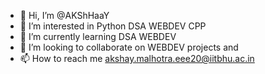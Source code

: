 - 👋 Hi, I’m @AKShHaaY
- 👀 I’m interested in Python DSA WEBDEV CPP
- 🌱 I’m currently learning DSA WEBDEV
- 💞️ I’m looking to collaborate on WEBDEV projects and 
- 📫 How to reach me akshay.malhotra.eee20@iitbhu.ac.in

<!---
AKShHaaY/AKShHaaY is a ✨ special ✨ repository because its `README.md` (this file) appears on your GitHub profile.
You can click the Preview link to take a look at your changes.
--->
